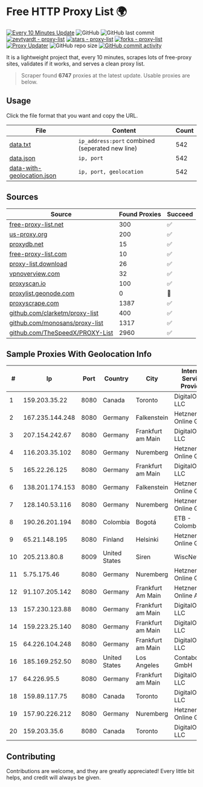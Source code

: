 
# Free HTTP Proxy List 🌍

[![Every 10 Minutes Update](https://github.com/mertguvencli/http-proxy-list/actions/workflows/main.yml/badge.svg?branch=main)](https://github.com/mertguvencli/http-proxy-list/actions/workflows/main.yml)
![GitHub](https://img.shields.io/github/license/mertguvencli/http-proxy-list)
![GitHub last commit](https://img.shields.io/github/last-commit/mertguvencli/http-proxy-list)
[![zevtyardt - proxy-list](https://img.shields.io/static/v1?label=zevtyardt&message=proxy-list&color=blue&logo=github)](https://github.com/zevtyardt/proxy-list "Go to GitHub repo")
[![stars - proxy-list](https://img.shields.io/github/stars/zevtyardt/proxy-list?style=social)](https://github.com/zevtyardt/proxy-list)
[![forks - proxy-list](https://img.shields.io/github/forks/zevtyardt/proxy-list?style=social)](https://github.com/zevtyardt/proxy-list)
[![Proxy Updater](https://github.com/zevtyardt/proxy-list/workflows/Proxy%20Updater/badge.svg)](https://github.com/zevtyardt/proxy-list/actions?query=workflow:"Proxy+Updater")
![GitHub repo size](https://img.shields.io/github/repo-size/zevtyardt/proxy-list)
[![GitHub commit activity](https://img.shields.io/github/commit-activity/m/zevtyardt/proxy-list?logo=commits)](https://github.com/zevtyardt/proxy-list/commits/main)

It is a lightweight project that, every 10 minutes, scrapes lots of free-proxy sites, validates if it works, and serves a clean proxy list.

> Scraper found **6747** proxies at the latest update. Usable proxies are below.

## Usage

Click the file format that you want and copy the URL.

|File|Content|Count|
|----|-------|-----|
|[data.txt](https://raw.githubusercontent.com/mertguvencli/http-proxy-list/main/proxy-list/data.txt)|`ip_address:port` combined (seperated new line)|542|
|[data.json](https://raw.githubusercontent.com/mertguvencli/http-proxy-list/main/proxy-list/data.json)|`ip, port`|542|
|[data-with-geolocation.json](https://raw.githubusercontent.com/mertguvencli/http-proxy-list/main/proxy-list/data-with-geolocation.json)|`ip, port, geolocation`|542|

## Sources

|Source|Found Proxies|Succeed|
|------|-------------|-------|
|[free-proxy-list.net](https://free-proxy-list.net)|300|✅|
|[us-proxy.org](https://www.us-proxy.org)|200|✅|
|[proxydb.net](http://proxydb.net)|15|✅|
|[free-proxy-list.com](https://free-proxy-list.com/?page=&port=&type%5B%5D=http&type%5B%5D=https&up_time=0&search=Search)|10|✅|
|[proxy-list.download](https://www.proxy-list.download/HTTP)|26|✅|
|[vpnoverview.com](https://vpnoverview.com/privacy/anonymous-browsing/free-proxy-servers)|32|✅|
|[proxyscan.io](https://www.proxyscan.io)|100|✅|
|[proxylist.geonode.com](https://proxylist.geonode.com/api/proxy-list?limit=300&page=1&sort_by=lastChecked&sort_type=desc&protocols=http,https)|0|🚫|
|[proxyscrape.com](https://api.proxyscrape.com/v2/?request=displayproxies&protocol=http&timeout=10000&country=all&ssl=all&anonymity=all)|1387|✅|
|[github.com/clarketm/proxy-list](https://raw.githubusercontent.com/clarketm/proxy-list/master/proxy-list-raw.txt)|400|✅|
|[github.com/monosans/proxy-list](https://raw.githubusercontent.com/monosans/proxy-list/main/proxies/http.txt)|1317|✅|
|[github.com/TheSpeedX/PROXY-List](https://raw.githubusercontent.com/TheSpeedX/PROXY-List/master/http.txt)|2960|✅|


## Sample Proxies With Geolocation Info

|#|Ip|Port|Country|City|Internet Service Provider|
|-|--|----|-------|----|-------------------------|
|1|159.203.35.22|8080|Canada|Toronto|DigitalOcean, LLC|
|2|167.235.144.248|8080|Germany|Falkenstein|Hetzner Online GmbH|
|3|207.154.242.67|8080|Germany|Frankfurt am Main|DigitalOcean, LLC|
|4|116.203.35.102|8080|Germany|Nuremberg|Hetzner Online GmbH|
|5|165.22.26.125|8080|Germany|Frankfurt am Main|DigitalOcean, LLC|
|6|138.201.174.153|8080|Germany|Falkenstein|Hetzner Online GmbH|
|7|128.140.53.116|8080|Germany|Nuremberg|Hetzner Online GmbH|
|8|190.26.201.194|8080|Colombia|Bogotá|ETB - Colombia|
|9|65.21.148.195|8080|Finland|Helsinki|Hetzner Online GmbH|
|10|205.213.80.8|8009|United States|Siren|WiscNet|
|11|5.75.175.46|8080|Germany|Nuremberg|Hetzner Online GmbH|
|12|91.107.205.142|8080|Germany|Frankfurt Am Main|Hetzner Online AG|
|13|157.230.123.88|8080|Germany|Frankfurt am Main|DigitalOcean, LLC|
|14|159.223.25.140|8080|Germany|Frankfurt am Main|DigitalOcean, LLC|
|15|64.226.104.248|8080|Germany|Frankfurt am Main|DigitalOcean, LLC|
|16|185.169.252.50|8080|United States|Los Angeles|Contabo GmbH|
|17|64.226.95.5|8080|Germany|Frankfurt am Main|DigitalOcean, LLC|
|18|159.89.117.75|8080|Canada|Toronto|DigitalOcean, LLC|
|19|157.90.226.212|8080|Germany|Nuremberg|Hetzner Online GmbH|
|20|159.203.35.6|8080|Canada|Toronto|DigitalOcean, LLC|



## Contributing

Contributions are welcome, and they are greatly appreciated! Every
little bit helps, and credit will always be given.

